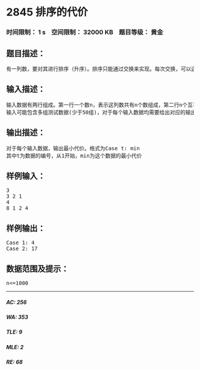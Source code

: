 # 2845 排序的代价   
### 时间限制： 1 s&nbsp;&nbsp;&nbsp;&nbsp;空间限制： 32000 KB&nbsp;&nbsp;&nbsp;&nbsp;题目等级： 黄金  
## 题目描述：  

<pre>
有一列数，要对其进行排序（升序）。排序只能通过交换来实现。每次交换，可以选择这列数中的任意二个，交换他们的位置，并且交换的代价为二个数的和。排序的总代价是排序过程中所有交换代价之和。先要求计算，对于任意给出的数列，要将其排成升序所需的最小代价。
</pre>
  
  
## 输入描述：  

<pre>
输入数据有两行组成。第一行一个数n，表示这列数共有n个数组成，第二行n个互不相同的整数（都是小于1000的正整数），表示这列数
输入可能包含多组测试数据(少于50组)，对于每个输入数据均需要给出对应的输出
</pre>
  
  
## 输出描述：  

<pre>
对于每个输入数据，输出最小代价。格式为Case t: min
其中t为数据的编号，从1开始，min为这个数据的最小代价
</pre>
  
  
## 样例输入：  

<pre>
3
3 2 1
4
8 1 2 4
</pre>
  
  
## 样例输出：  

<pre>
Case 1: 4
Case 2: 17
</pre>
  
  
## 数据范围及提示：  

<pre>
n<=1000
</pre>
  
  
***  

##### AC: 256  
##### WA: 353  
##### TLE: 9  
##### MLE: 2  
##### RE: 68  
